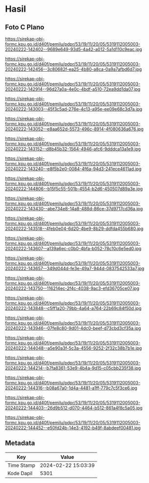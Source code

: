 # Hasil

## Foto C Plano

https://sirekap-obj-formc.kpu.go.id/d40f/pemilu/pdpr/53/19/11/20/05/5319112005003-20240222-142402--9689e649-93d5-4a42-a012-5a1d110c9eac.jpg

https://sirekap-obj-formc.kpu.go.id/d40f/pemilu/pdpr/53/19/11/20/05/5319112005003-20240222-142456--3c80682f-ea25-4b80-a8ca-0a9a7afbd6d7.jpg

https://sirekap-obj-formc.kpu.go.id/d40f/pemilu/pdpr/53/19/11/20/05/5319112005003-20240222-142914--96d27a0a-4e0c-4bdf-a510-72ea9dd1da07.jpg

https://sirekap-obj-formc.kpu.go.id/d40f/pemilu/pdpr/53/19/11/20/05/5319112005003-20240222-143003--45f3c5ad-276e-4c13-a95e-ee09e68c3d7a.jpg

https://sirekap-obj-formc.kpu.go.id/d40f/pemilu/pdpr/53/19/11/20/05/5319112005003-20240222-143052--e8aa652d-5573-496c-8914-4f080636a676.jpg

https://sirekap-obj-formc.kpu.go.id/d40f/pemilu/pdpr/53/19/11/20/05/5319112005003-20240222-143152--d8b45b32-1564-4946-afc6-9dddca13a1e9.jpg

https://sirekap-obj-formc.kpu.go.id/d40f/pemilu/pdpr/53/19/11/20/05/5319112005003-20240222-143240--e8f5b2e0-0084-4f6a-94d3-241ece4611ad.jpg

https://sirekap-obj-formc.kpu.go.id/d40f/pemilu/pdpr/53/19/11/20/05/5319112005003-20240222-144806--b15f5c55-501b-4554-b2d6-450507d89a3e.jpg

https://sirekap-obj-formc.kpu.go.id/d40f/pemilu/pdpr/53/19/11/20/05/5319112005003-20240222-143430--abe734e8-14a8-488d-86ce-37d9717cd36a.jpg

https://sirekap-obj-formc.kpu.go.id/d40f/pemilu/pdpr/53/19/11/20/05/5319112005003-20240222-143518--4feb0e04-6d20-4be9-8b29-ddfda455b680.jpg

https://sirekap-obj-formc.kpu.go.id/d40f/pemilu/pdpr/53/19/11/20/05/5319112005003-20240222-143607--a139a6ec-c0b0-4bfa-b052-78c10c6e5ed0.jpg

https://sirekap-obj-formc.kpu.go.id/d40f/pemilu/pdpr/53/19/11/20/05/5319112005003-20240222-143657--349d044d-fe3e-49a7-944d-0837542533a7.jpg

https://sirekap-obj-formc.kpu.go.id/d40f/pemilu/pdpr/53/19/11/20/05/5319112005003-20240222-143750--116214ec-2f4c-4038-9ac3-efd36705ce07.jpg

https://sirekap-obj-formc.kpu.go.id/d40f/pemilu/pdpr/53/19/11/20/05/5319112005003-20240222-143848--c5ff1a20-79bb-4a64-a764-22b69c84f50d.jpg

https://sirekap-obj-formc.kpu.go.id/d40f/pemilu/pdpr/53/19/11/20/05/5319112005003-20240222-143946--07fe8c80-9d01-4dc0-beef-d73cbd3cf35a.jpg

https://sirekap-obj-formc.kpu.go.id/d40f/pemilu/pdpr/53/19/11/20/05/5319112005003-20240222-144048--a5e90a3f-5c3a-4556-9252-2f32c38b7b1e.jpg

https://sirekap-obj-formc.kpu.go.id/d40f/pemilu/pdpr/53/19/11/20/05/5319112005003-20240222-144214--b7fa8361-53e9-4b4a-9d15-c05cbb235f38.jpg

https://sirekap-obj-formc.kpu.go.id/d40f/pemilu/pdpr/53/19/11/20/05/5319112005003-20240222-144316--b08a67a0-1d4a-4481-a1ff-779c7c5f3ce6.jpg

https://sirekap-obj-formc.kpu.go.id/d40f/pemilu/pdpr/53/19/11/20/05/5319112005003-20240222-144403--26d9b512-d070-4464-b512-861a4f8c5a05.jpg

https://sirekap-obj-formc.kpu.go.id/d40f/pemilu/pdpr/53/19/11/20/05/5319112005003-20240222-144452--e50fd24b-14e3-4192-b49f-8abdeef00481.jpg


## Metadata

| Key        | Value               |
| ---------- | ------------------- |
| Time Stamp | 2024-02-22 15:03:39 |
| Kode Dapil | 5301                |



